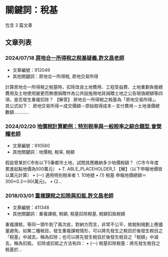 # 關鍵詞：稅基

包含 3 篇文章

## 文章列表

### 2024/07/18 [房地合一所得稅之稅基疑義,許文昌老師](../../articles/912049_%E6%88%BF%E5%9C%B0%E5%90%88%E4%B8%80%E6%89%80%E5%BE%97%E7%A8%85%E4%B9%8B%E7%A8%85%E5%9F%BA%E7%96%91%E7%BE%A9%2C%E8%A8%B1%E6%96%87%E6%98%8C%E8%80%81%E5%B8%AB.md)
- 文章編號：912049
- 其他關鍵詞：房地合一所得稅, 房地交易所得

計算房地合一所得稅之稅基時，扣除改良土地費用、工程受益費、土地重劃負擔總費用及土地使用變更而無償捐贈作為公共設施用地其捐贈土地之公告現值總額等四項，是否發生重複扣除？ 【解答】 房地合一所得稅之稅基為「房地交易所得」。其公式如下： 房地交易所得＝成交價額－原始取得成本－支付費用－土地漲價總數額………...

### 2024/02/20 [地價稅計算範例：特別稅率與一般稅率之綜合題型,曾榮耀老師](../../articles/910560_%E5%9C%B0%E5%83%B9%E7%A8%85%E8%A8%88%E7%AE%97%E7%AF%84%E4%BE%8B%EF%BC%9A%E7%89%B9%E5%88%A5%E7%A8%85%E7%8E%87%E8%88%87%E4%B8%80%E8%88%AC%E7%A8%85%E7%8E%87%E4%B9%8B%E7%B6%9C%E5%90%88%E9%A1%8C%E5%9E%8B%2C%E6%9B%BE%E6%A6%AE%E8%80%80%E8%80%81%E5%B8%AB.md)
- 文章編號：910560
- 其他關鍵詞：地價稅, 稅率, 稅額

假設曾某於C市有以下5筆都市土地，試問其應繳納多少地價稅額？（C市今年度累進起點地價為500萬元） • T. ABLE_PLACEHOLDER_1 【解】（以下申報地價皆以萬元計算） • (一) 適用特別稅率者 1. 10地號 • (1) 稅基 申報地價總額＝300×0.3＝90(萬元)。 • (2...

### 2018/03/01 [重複課稅之扣除與扣抵,許文昌老師](../../articles/411348_%E9%87%8D%E8%A4%87%E8%AA%B2%E7%A8%85%E4%B9%8B%E6%89%A3%E9%99%A4%E8%88%87%E6%89%A3%E6%8A%B5%2C%E8%A8%B1%E6%96%87%E6%98%8C%E8%80%81%E5%B8%AB.md)
- 文章編號：411348
- 其他關鍵詞：重複課稅, 稅額, 稅基扣除稅基, 稅額扣抵稅額

重複課稅，等同一頭牛剝了兩次皮，對納方而言，非常不公平，故稅制規劃上應儘量避免。如果二種稅目，發生重複課稅情形，可以將先發生之稅目於後發生稅目之「稅基」中減去，稱為扣除；也可以將先發生稅目於後發生稅目之「稅額」中減去，稱為扣抵。 扣除或扣抵之方法有四： • (一) 稅基扣除稅基：將先發生稅目之稅基於...
